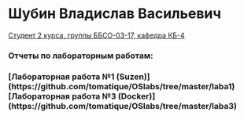 <h1> Шубин Владислав Васильевич </h1>
<u>Студент 2 курса, группы ББСО-03-17, кафедра КБ-4</u>
<h3>Отчеты по лабораторным работам:<h3>
[Лабораторная работа №1 (Suzen)](https://github.com/tomatique/OSlabs/tree/master/laba1)
[Лабораторная работа №3 (Docker)](https://github.com/tomatique/OSlabs/tree/master/laba3)
